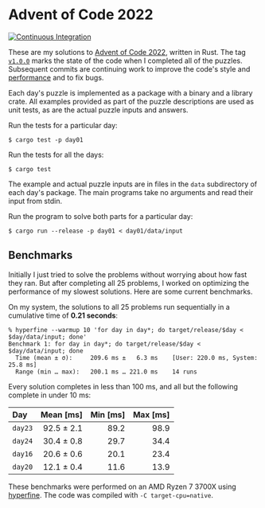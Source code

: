Advent of Code 2022
===================

[![Continuous Integration](https://github.com/clint-white/advent-of-code-2022/actions/workflows/ci.yml/badge.svg)](https://github.com/clint-white/advent-of-code-2022/actions/workflows/ci.yml)

These are my solutions to [Advent of Code 2022](https://adventofcode.com/2022),
written in Rust.  The tag
[`v1.0.0`](https://github.com/clint-white/advent-of-code-2022/tree/v1.0.0)
marks the state of the code when I completed all of the puzzles.  Subsequent
commits are continuing work to improve the code's style and
[performance](#benchmarks) and to fix bugs.

Each day's puzzle is implemented as a package with a binary and a library
crate.  All examples provided as part of the puzzle descriptions are used as
unit tests, as are the actual puzzle inputs and answers.

Run the tests for a particular day:

```console
$ cargo test -p day01
```

Run the tests for all the days:

```console
$ cargo test
```

The example and actual puzzle inputs are in files in the `data` subdirectory of
each day's package.  The main programs take no arguments and read their input
from stdin.

Run the program to solve both parts for a particular day:

```console
$ cargo run --release -p day01 < day01/data/input
```

## Benchmarks

Initially I just tried to solve the problems without worrying about how fast
they ran.  But after completing all 25 problems, I worked on optimizing the
performance of my slowest solutions.  Here are some current benchmarks.

On my system, the solutions to all 25 problems run sequentially in a cumulative
time of **0.21 seconds**:

```console
% hyperfine --warmup 10 'for day in day*; do target/release/$day < $day/data/input; done'
Benchmark 1: for day in day*; do target/release/$day < $day/data/input; done
  Time (mean ± σ):     209.6 ms ±   6.3 ms    [User: 220.0 ms, System: 25.8 ms]
  Range (min … max):   200.1 ms … 221.0 ms    14 runs
```

Every solution completes in less than 100 ms, and all but the following complete
in under 10 ms:

| Day | Mean [ms] | Min [ms] | Max [ms] |
|:---|---:|---:|---:|
| `day23` | 92.5 ± 2.1 | 89.2 | 98.9 |
| `day24` | 30.4 ± 0.8 | 29.7 | 34.4 |
| `day16` | 20.6 ± 0.6 | 20.1 | 23.4 |
| `day20` | 12.1 ± 0.4 | 11.6 | 13.9 |

These benchmarks were performed on an AMD Ryzen 7 3700X using
[hyperfine](https://github.com/sharkdp/hyperfine).  The code was compiled with
`-C target-cpu=native`.
